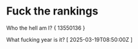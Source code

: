 # Fuck the rankings

Who the hell am I?
{ 13550136 }

What fucking year is it?
[ 2025-03-19T08:50:00Z ]
